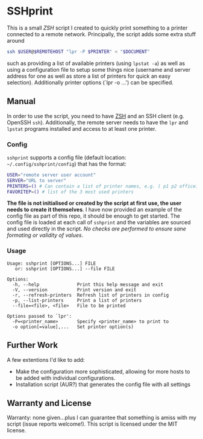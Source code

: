 SSHprint
========

This is a small *ZSH* script I created to quickly print something to a printer
connected to a remote network. Principally, the script adds some extra stuff
around

```sh
ssh $USER@$REMOTEHOST "lpr -P $PRINTER" < "$DOCUMENT"
```

such as providing a list of available printers (using `lpstat -a`) as well as
using a configuration file to setup some things nice (username and server
address for one as well as store a list of printers for quick an easy
selection). Additionally printer options (`lpr -o ...') can be specified.

Manual
------

In order to use the script, you need to have [ZSH](http://www.zsh.org/) and an
SSH client (e.g. OpenSSH `ssh`). Additionally, the remote server needs to have
the `lpr` and `lpstat` programs installed and access to at least one printer.

### Config

`sshprint` supports a config file (default location:
`~/.config/sshprint/config`) that has the format:

```sh
USER="remote server user account"
SERVER="URL to server"
PRINTERS=() # Can contain a list of printer names, e.g. ( p1 p2 office1 )
FAVORITEP=() # list of the 3 most used printers
```

**The file is not initialised or created by the script at first use, the user
needs to create it themselves**. I have now provided an example of the config
file as part of this repo, it should be enough to get started. The config file
is loaded at each call of `sshprint` and the variables are sourced and used
directly in the script. *No checks are performed to ensure sane formating or
validity of values*.

### Usage

```
Usage: sshprint [OPTIONS...] FILE
   or: sshprint [OPTIONS...] --file FILE

Options:
  -h, --help              Print this help message and exit
  -V, --version           Print version and exit
  -r, --refresh-printers  Refresh list of printers in config  
  -p, --list-printers     Print a list of printers
  --file=<file>, <file>   File to be printed

Options passed to `lpr':
  -P=<printer_name>       Specify <printer_name> to print to
  -o option[=value],...   Set printer option(s)
```

Further Work
------------

A few extentions I'd like to add:

* Make the configuration more sophisticated, allowing for more hosts to be
  added with individual configurations.
* Installation script (AUR?) that generates the config file with all settings

Warranty and License
--------------------

Warranty: none given...plus I can guarantee that something is amiss with my
script (issue reports welcome!). This script is licensed under the MIT
license.
